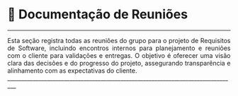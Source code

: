 # 👥 Documentação de Reuniões

_________________________________________________________________________________

<div style="text-align: justify">
Esta seção registra todas as reuniões do grupo para o projeto de Requisitos de Software, incluindo encontros internos para planejamento e reuniões com o cliente para validações e entregas. O objetivo é oferecer uma visão clara das decisões e do progresso do projeto, assegurando transparência e alinhamento com as expectativas do cliente.
</div>
_________________________________________________________________________________
